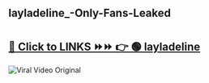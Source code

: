 
 ## layladeline_-Only-Fans-Leaked

# <h2><a href="https://clipsfans.com/layladeline_&ref=git">🔗 Click to LINKS ⏩⏩ 👉 🟢 layladeline  </a></h2>

<a href="https://clipsfans.com/layladeline_&ref=git" rel="nofollow" data-target="animated-image.originalLink"><img src="https://i.ibb.co.com/xMMVF88/686577567.gif" alt="Viral Video Original" style="max-width: 100%; display: inline-block;" data-target="animated-image.originalImage"></a>
